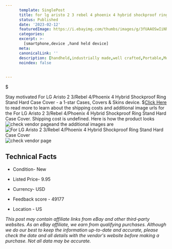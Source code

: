 ```yaml
---
      template: SinglePost
      title: for lg aristo 2 3 rebel 4 phoenix 4 hybrid shockproof ring stand hard case cover
      status: Published
      date: '2023-02-12'
      featuredImage: https://i.ebayimg.com/thumbs/images/g/3fUAAOSwIiNhLZi~/s-l225.jpg
      categories: 
      excerpt: >-
        [smartphone,device ,hand held device]
      meta:
      canonicalLink: ''
      description: [handheld,industrially made,well crafted,Portable,Mobile,Compact,Convenient,Lightweight,Maneuverable,Man-portable,Miniature,Carriable,Hand-held,Light,Holdable,Transportable,Mobile device,Pocket-sized,On-the-go,Wireless,Cordless,Compact size,Convenient size, smartphone,device ,hand held device]
      noindex: false
      
        
---
```

$

Stay motivated For LG Aristo 2 3/Rebel 4/Phoenix 4 Hybrid Shockproof Ring Stand Hard Case Cover - a 1-star Cases, Covers & Skins device.
$[Click Here](https://www.ebay.com/itm/165735620516?hash=item26969cdfa4%3Ag%3A3fUAAOSwIiNhLZi%7E&mkevt=1&mkcid=1&mkrid=711-53200-19255-0&campid=%253CePNCampaignId%253E&customid=%253CreferenceId%253E&toolid=10049) to read more to learn about the shipping costs and additional image urls for the For LG Aristo 2 3/Rebel 4/Phoenix 4 Hybrid Shockproof Ring Stand Hard Case Cover. Shipping cost is undefined. Here is how the product looks ![check vendor page](https://i.ebayimg.com/thumbs/images/g/3fUAAOSwIiNhLZi~/s-l225.jpg)and the additional images are![For LG Aristo 2 3/Rebel 4/Phoenix 4 Hybrid Shockproof Ring Stand Hard Case Cover](https://i.ebayimg.com/images/g/3fUAAOSwIiNhLZi~/s-l1200.jpg)![check vendor page](https://origin-galleryplus.ebayimg.com/ws/web/165735620516_2_0_1/225x225.jpg,https://origin-galleryplus.ebayimg.com/ws/web/165735620516_3_0_1/225x225.jpg,https://origin-galleryplus.ebayimg.com/ws/web/165735620516_4_0_1/225x225.jpg,https://origin-galleryplus.ebayimg.com/ws/web/165735620516_5_0_1/225x225.jpg,https://origin-galleryplus.ebayimg.com/ws/web/165735620516_6_0_1/225x225.jpg,https://origin-galleryplus.ebayimg.com/ws/web/165735620516_7_0_1/225x225.jpg,https://origin-galleryplus.ebayimg.com/ws/web/165735620516_8_0_1/225x225.jpg,https://origin-galleryplus.ebayimg.com/ws/web/165735620516_9_0_1/225x225.jpg,https://origin-galleryplus.ebayimg.com/ws/web/165735620516_10_0_1/225x225.jpg,https://origin-galleryplus.ebayimg.com/ws/web/165735620516_11_0_1/225x225.jpg,https://origin-galleryplus.ebayimg.com/ws/web/165735620516_12_0_1/225x225.jpg)



 ## Technical Facts 



     
      

 - Condition- New 


      

 - Listed Price- 9.95 


      

 - Currency- USD 


      

 - Feedback score - 49177 


      

 - Location - US 


      
      

 *_This post may contain affiliate links from eBay and other third-party websites. As an eBay affiliate, we earn from qualifying purchases. Although we do our best to keep the information up-to-date and accurate, please check the date and all details with the vendor's website before making a purchase. Not all data may be accurate._*






